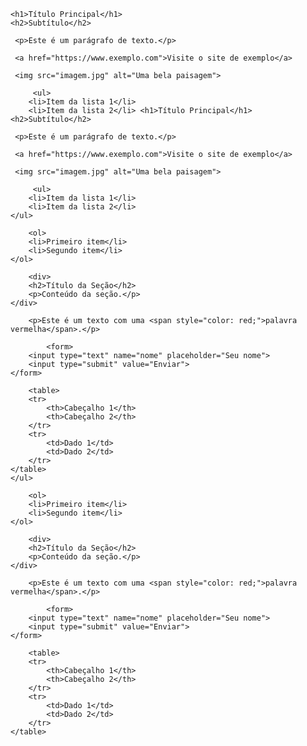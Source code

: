     <h1>Título Principal</h1>
    <h2>Subtítulo</h2>
    
     <p>Este é um parágrafo de texto.</p>
     
     <a href="https://www.exemplo.com">Visite o site de exemplo</a>
     
     <img src="imagem.jpg" alt="Uma bela paisagem">
     
         <ul>
        <li>Item da lista 1</li>
        <li>Item da lista 2</li> <h1>Título Principal</h1>
    <h2>Subtítulo</h2>
    
     <p>Este é um parágrafo de texto.</p>
     
     <a href="https://www.exemplo.com">Visite o site de exemplo</a>
     
     <img src="imagem.jpg" alt="Uma bela paisagem">
     
         <ul>
        <li>Item da lista 1</li>
        <li>Item da lista 2</li>
    </ul>
    
        <ol>
        <li>Primeiro item</li>
        <li>Segundo item</li>
    </ol>
    
        <div>
        <h2>Título da Seção</h2>
        <p>Conteúdo da seção.</p>
    </div>
    
        <p>Este é um texto com uma <span style="color: red;">palavra vermelha</span>.</p>
        
            <form>
        <input type="text" name="nome" placeholder="Seu nome">
        <input type="submit" value="Enviar">
    </form>
    
        <table>
        <tr>
            <th>Cabeçalho 1</th>
            <th>Cabeçalho 2</th>
        </tr>
        <tr>
            <td>Dado 1</td>
            <td>Dado 2</td>
        </tr>
    </table>
    </ul>
    
        <ol>
        <li>Primeiro item</li>
        <li>Segundo item</li>
    </ol>
    
        <div>
        <h2>Título da Seção</h2>
        <p>Conteúdo da seção.</p>
    </div>
    
        <p>Este é um texto com uma <span style="color: red;">palavra vermelha</span>.</p>
        
            <form>
        <input type="text" name="nome" placeholder="Seu nome">
        <input type="submit" value="Enviar">
    </form>
    
        <table>
        <tr>
            <th>Cabeçalho 1</th>
            <th>Cabeçalho 2</th>
        </tr>
        <tr>
            <td>Dado 1</td>
            <td>Dado 2</td>
        </tr>
    </table>

